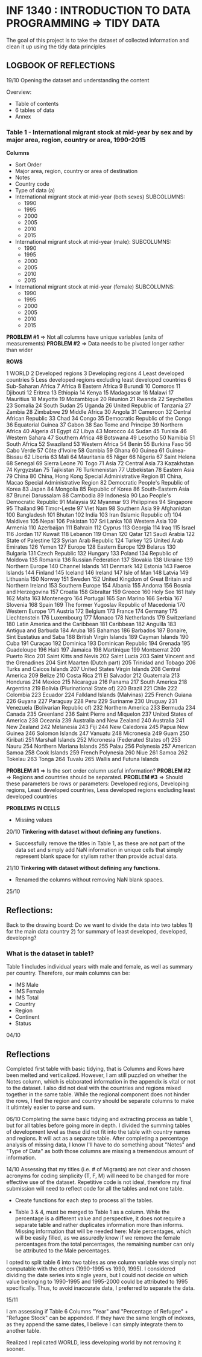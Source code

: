 # INF 1340 : INTRODUCTION TO DATA PROGRAMMING => TIDY DATA 
The goal of this project is to take the dataset of collected information and clean it up using the tidy data principles


## LOGBOOK OF REFLECTIONS 
19/10
Opening the dataset and understanding the content

Overview:
- Table of contents
- 6 tables of data
- Annex 

### Table 1 -  International migrant stock at mid-year by sex and by major area, region, country or area, 1990-2015

**Columns**
- Sort Order
- Major area, region, country or area of destination
- Notes
- Country code
- Type of data (a)
- International migrant stock at mid-year (both sexes)
    SUBCOLUMNS:
    - 1990	
    - 1995
    - 2000
    - 2005
    - 2010
    - 2015
- International migrant stock at mid-year (male):
    SUBCOLUMNS:
    - 1990
    - 1995
    - 2000
    - 2005
    - 2010
    - 2015
- International migrant stock at mid-year (female)
    SUBCOLUMNS:
    - 1990
    - 1995
    - 2000
    - 2005
    - 2010
    - 2015

**PROBLEM #1** => Not all columns have unique variables (units of measurements)
**PROBLEM #2** => Data needs to be pivoted longer rather than wider

**ROWS**

1	WORLD
2	Developed regions
3	Developing regions
4	Least developed countries
5	Less developed regions excluding least developed countries
6	Sub-Saharan Africa
7	Africa
8	Eastern Africa
9	Burundi
10	Comoros
11	Djibouti
12	Eritrea
13	Ethiopia
14	Kenya
15	Madagascar
16	Malawi
17	Mauritius
18	Mayotte
19	Mozambique
20	Réunion
21	Rwanda
22	Seychelles
23	Somalia
24	South Sudan
25	Uganda
26	United Republic of Tanzania
27	Zambia
28	Zimbabwe
29	Middle Africa
30	Angola
31	Cameroon
32	Central African Republic
33	Chad
34	Congo
35	Democratic Republic of the Congo
36	Equatorial Guinea
37	Gabon
38	Sao Tome and Principe
39	Northern Africa
40	Algeria
41	Egypt
42	Libya
43	Morocco
44	Sudan
45	Tunisia
46	Western Sahara
47	Southern Africa
48	Botswana
49	Lesotho
50	Namibia
51	South Africa
52	Swaziland
53	Western Africa
54	Benin
55	Burkina Faso
56	Cabo Verde
57	Côte d'Ivoire
58	Gambia
59	Ghana
60	Guinea
61	Guinea-Bissau
62	Liberia
63	Mali
64	Mauritania
65	Niger
66	Nigeria
67	Saint Helena
68	Senegal
69	Sierra Leone
70	Togo
71	Asia
72	Central Asia
73	Kazakhstan
74	Kyrgyzstan
75	Tajikistan
76	Turkmenistan
77	Uzbekistan
78	Eastern Asia
79	China
80	China, Hong Kong Special Administrative Region
81	China, Macao Special Administrative Region
82	Democratic People's Republic of Korea
83	Japan
84	Mongolia
85	Republic of Korea
86	South-Eastern Asia
87	Brunei Darussalam
88	Cambodia
89	Indonesia
90	Lao People's Democratic Republic
91	Malaysia
92	Myanmar
93	Philippines
94	Singapore
95	Thailand
96	Timor-Leste
97	Viet Nam
98	Southern Asia
99	Afghanistan
100	Bangladesh
101	Bhutan
102	India
103	Iran (Islamic Republic of)
104	Maldives
105	Nepal
106	Pakistan
107	Sri Lanka
108	Western Asia
109	Armenia
110	Azerbaijan
111	Bahrain
112	Cyprus
113	Georgia
114	Iraq
115	Israel
116	Jordan
117	Kuwait
118	Lebanon
119	Oman
120	Qatar
121	Saudi Arabia
122	State of Palestine
123	Syrian Arab Republic
124	Turkey
125	United Arab Emirates
126	Yemen
127	Europe
128	Eastern Europe
129	Belarus
130	Bulgaria
131	Czech Republic
132	Hungary
133	Poland
134	Republic of Moldova
135	Romania
136	Russian Federation
137	Slovakia
138	Ukraine
139	Northern Europe
140	Channel Islands
141	Denmark
142	Estonia
143	Faeroe Islands
144	Finland
145	Iceland
146	Ireland
147	Isle of Man
148	Latvia
149	Lithuania
150	Norway
151	Sweden
152	United Kingdom of Great Britain and Northern Ireland
153	Southern Europe
154	Albania
155	Andorra
156	Bosnia and Herzegovina
157	Croatia
158	Gibraltar
159	Greece
160	Holy See
161	Italy
162	Malta
163	Montenegro
164	Portugal
165	San Marino
166	Serbia
167	Slovenia
168	Spain
169	The former Yugoslav Republic of Macedonia
170	Western Europe
171	Austria
172	Belgium
173	France
174	Germany
175	Liechtenstein
176	Luxembourg
177	Monaco
178	Netherlands
179	Switzerland
180	Latin America and the Caribbean
181	Caribbean
182	Anguilla
183	Antigua and Barbuda
184	Aruba
185	Bahamas
186	Barbados
187	Bonaire, Sint Eustatius and Saba
188	British Virgin Islands
189	Cayman Islands
190	Cuba
191	Curaçao
192	Dominica
193	Dominican Republic
194	Grenada
195	Guadeloupe
196	Haiti
197	Jamaica
198	Martinique
199	Montserrat
200	Puerto Rico
201	Saint Kitts and Nevis
202	Saint Lucia
203	Saint Vincent and the Grenadines
204	Sint Maarten (Dutch part)
205	Trinidad and Tobago
206	Turks and Caicos Islands
207	United States Virgin Islands
208	Central America
209	Belize
210	Costa Rica
211	El Salvador
212	Guatemala
213	Honduras
214	Mexico
215	Nicaragua
216	Panama
217	South America
218	Argentina
219	Bolivia (Plurinational State of)
220	Brazil
221	Chile
222	Colombia
223	Ecuador
224	Falkland Islands (Malvinas)
225	French Guiana
226	Guyana
227	Paraguay
228	Peru
229	Suriname
230	Uruguay
231	Venezuela (Bolivarian Republic of)
232	Northern America
233	Bermuda
234	Canada
235	Greenland
236	Saint Pierre and Miquelon
237	United States of America
238	Oceania
239	Australia and New Zealand
240	Australia
241	New Zealand
242	Melanesia
243	Fiji
244	New Caledonia
245	Papua New Guinea
246	Solomon Islands
247	Vanuatu
248	Micronesia
249	Guam
250	Kiribati
251	Marshall Islands
252	Micronesia (Federated States of)
253	Nauru
254	Northern Mariana Islands
255	Palau
256	Polynesia
257	American Samoa
258	Cook Islands
259	French Polynesia
260	Niue
261	Samoa
262	Tokelau
263	Tonga
264	Tuvalu
265	Wallis and Futuna Islands

**PROBLEM #1** => Is the sort order column useful information? 
**PROBLEM #2** => Regions and countries should be separated.
**PROBLEM #3** => Should these parameters be rows or parameters: Developed regions, Developing regions, Least developed countries, Less developed regions excluding least developed countries

**PROBLEMS IN CELLS** 
- Missing values

20/10
**Tinkering with dataset without defining any functions.**

- Successfully remove the titles in Table 1, as these are not part of the data set and simply add NaN information in unique cells that simply represent blank space for stylism rather than provide actual data. 

21/10
**Tinkering with dataset without defining any functions.**
- Renamed the columns without removing NaN blank spaces. 


25/10
## Reflections: 
Back to the drawing board:
Do we want to divide the data into two tables 1) for the main data country 2) for summary of least developed, developed, developing? 

### What is the dataset in table1? 
Table 1 includes individual years with male and female, as well as summary per country. 
Therefore, our main columns can be:
- IMS Male
- IMS Female
- IMS Total
- Country
- Region
- Continent 
- Status

04/10 
##  Reflections
Completed first table with basic tidying, that is Columns and Rows have been melted and verticalized. However, I am still puzzled on whether the Notes column, which is elaborated information in the appendix is vital or not to the dataset. I also did not deal with the countries and regions mixed together in the same table. While the regional component does not hinder the rows, I feel the region and country should be separate columns to make it ultimtely easier to parse and sum. 

06/10
Completing the same basic tidying and extracting process as table 1, but for all tables before going more in depth. I divided the summing tables of development level as these did not fit into the table with country names and regions. It will act as a separate table. After completing a percentage analysis of missing data, I know I'll have to do something about "Notes" and "Type of Data" as both those columns are missing a tremendous amount of information. 

14/10 
Assessing that my titles (i.e. # of Migrants) are not clear and chosen acronyms for coding simplicity (T, F, M) will need to be changed for more effective use of the dataset. Repetitive code is not ideal, therefore my final submission will need to reflect code for all the tables and not one table. 

- Create functions for each step to process all the tables. 

- Table 3 & 4, must be merged to Table 1 as a column. While the percentage is a different value and perspective, it does not require a separate table and rather duplicates information more than informs. Missing information that will be needed here: Male percentages, which will be easily filled, as we assuredly know if we remove the female percentages from the total percentages, the remaining number can only be attributed to the Male percentages. 


I opted to split table 6 into two tables as one column variable was simply not computable with the others (1990-1995 vs 1990, 1995). I considered dividing the date series into single years, but I could not decide on which value belonging to 1990-1995 and 1995-2000 could be attributed to 1995 specifically. Thus, to avoid inaccurate data, I preferred to separate the data. 


15/11

I am assessing if Table 6 Columns "Year" and "Percentage of Refugee" + "Refugee Stock" can be appended. If they have the same length of indexes, as they append the same dates, I believe I can simply integrate them to another table. 


Realized I replicated WORLD, less developing world by not removing it sooner. 